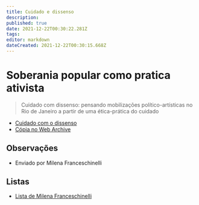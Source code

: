 ```yaml
---
title: Cuidado e dissenso
description: 
published: true
date: 2021-12-22T00:30:22.281Z
tags: 
editor: markdown
dateCreated: 2021-12-22T00:30:15.668Z
---
```


# Soberania popular como pratica ativista 

> Cuidado com dissenso: pensando mobilizações político-artísticas no
Rio de Janeiro a partir de uma ética-prática do cuidado

 - [Cuidado com o dissenso](http://pepsic.bvsalud.org/pdf/ppp/v11n1/15.pdf)
 - [Cópia no Web Archive](https://web.archive.org/web/20200723031841/http://pepsic.bvsalud.org/pdf/ppp/v11n1/15.pdf)

## Observações

- Enviado por Milena Franceschinelli

## Listas
- [Lista de Milena Franceschinelli](/listas/milena-franceschinelli)